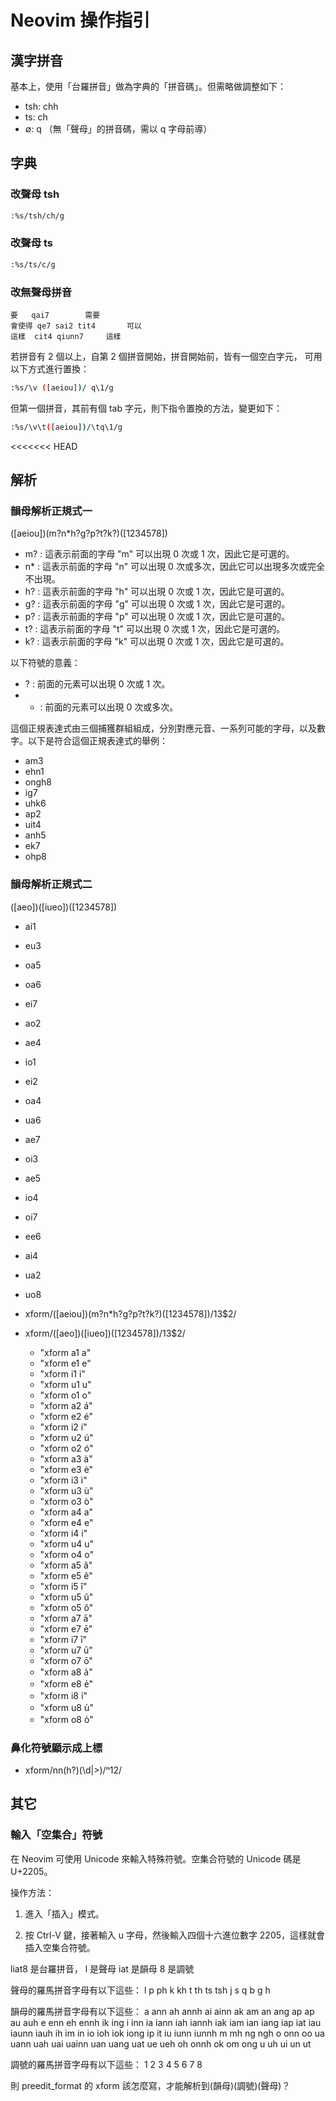 # Neovim 操作指引

## 漢字拼音

基本上，使用「台羅拼音」做為字典的「拼音碼」。但需略做調整如下：

- tsh: chh
- ts: ch
- ∅: q （無「聲母」的拼音碼，需以 q 字母前導）

## 字典

### 改聲母 tsh

```sh
:%s/tsh/ch/g
```

### 改聲母 ts

```sh
:%s/ts/c/g
```

### 改無聲母拼音

```
要	qai7		需要
會使得	qe7 sai2 tit4		可以
這樣	cit4 qiunn7		這樣
```

若拼音有 2 個以上，自第 2 個拼音開始，拼音開始前，皆有一個空白字元，
可用以下方式進行置換：

```sh
:%s/\v ([aeiou])/ q\1/g
```

但第一個拼音，其前有個 tab 字元，則下指令置換的方法，變更如下：

```sh
:%s/\v\t([aeiou])/\tq\1/g
```

<<<<<<< HEAD

## 解析

### 韻母解析正規式一

([aeiou])(m?n\*h?g?p?t?k?)([1234578])

- m? : 這表示前面的字母 "m" 可以出現 0 次或 1 次，因此它是可選的。
- n\* : 這表示前面的字母 "n" 可以出現 0 次或多次，因此它可以出現多次或完全不出現。
- h? : 這表示前面的字母 "h" 可以出現 0 次或 1 次，因此它是可選的。
- g? : 這表示前面的字母 "g" 可以出現 0 次或 1 次，因此它是可選的。
- p? : 這表示前面的字母 "p" 可以出現 0 次或 1 次，因此它是可選的。
- t? : 這表示前面的字母 "t" 可以出現 0 次或 1 次，因此它是可選的。
- k? : 這表示前面的字母 "k" 可以出現 0 次或 1 次，因此它是可選的。

以下符號的意義：

- ? : 前面的元素可以出現 0 次或 1 次。
- - : 前面的元素可以出現 0 次或多次。

這個正規表達式由三個捕獲群組組成，分別對應元音、一系列可能的字母，以及數字。以下是符合這個正規表達式的舉例：

- am3
- ehn1
- ongh8
- ig7
- uhk6
- ap2
- uit4
- anh5
- ek7
- ohp8

### 韻母解析正規式二

([aeo])([iueo])([1234578])

- ai1
- eu3
- oa5
- oa6
- ei7
- ao2
- ae4
- io1
- ei2
- oa4
- ua6
- ae7
- oi3
- ae5
- io4
- oi7
- ee6
- ai4
- ua2
- uo8

- xform/([aeiou])(m?n\*h?g?p?t?k?)([1234578])/$1$3$2/
- xform/([aeo])([iueo])([1234578])/$1$3$2/

  - "xform a1 a"
  - "xform e1 e"
  - "xform i1 i"
  - "xform u1 u"
  - "xform o1 o"
  - "xform a2 á"
  - "xform e2 é"
  - "xform i2 í"
  - "xform u2 ú"
  - "xform o2 ó"
  - "xform a3 à"
  - "xform e3 è"
  - "xform i3 ì"
  - "xform u3 ù"
  - "xform o3 ò"
  - "xform a4 a"
  - "xform e4 e"
  - "xform i4 i"
  - "xform u4 u"
  - "xform o4 o"
  - "xform a5 â"
  - "xform e5 ê"
  - "xform i5 î"
  - "xform u5 û"
  - "xform o5 ô"
  - "xform a7 ā"
  - "xform e7 ē"
  - "xform i7 ī"
  - "xform u7 ū"
  - "xform o7 ō"
  - "xform a8 a̍"
  - "xform e8 e̍"
  - "xform i8 i̍"
  - "xform u8 u̍"
  - "xform o8 o̍"

### 鼻化符號顯示成上標

- xform/nn(h?)(\d|\>)/ⁿ$1$2/

## 其它

### 輸入「空集合」符號

在 Neovim 可使用 Unicode 來輸入特殊符號。空集合符號的 Unicode 碼是 U+2205。

操作方法：

1. 進入「插入」模式。

2. 按 Ctrl-V 鍵，接著輸入 u 字母，然後輸入四個十六進位數字 2205，這樣就會插入空集合符號。

liat8 是台羅拼音，
l 是聲母
iat 是韻母
8 是調號

聲母的羅馬拼音字母有以下這些：
l
p
ph
k
kh
t
th
ts
tsh
j
s
q
b
g
h

韻母的羅馬拼音字母有以下這些：
a
ann
ah
annh
ai
ainn
ak
am
an
ang
ap
ap
au
auh
e
enn
eh
ennh
ik
ing
i
inn
ia
iann
iah
iannh
iak
iam
ian
iang
iap
iat
iau
iaunn
iauh
ih
im
in
io
ioh
iok
iong
ip
it
iu
iunn
iunnh
m
mh
ng
ngh
o
onn
oo
ua
uann
uah
uai
uainn
uan
uang
uat
ue
ueh
oh
onnh
ok
om
ong
u
uh
ui
un
ut

調號的羅馬拼音字母有以下這些：
1
2
3
4
5
6
7
8

則 preedit_format 的 xform 該怎麼寫，才能解析到(韻母)(調號)(聲母)？
